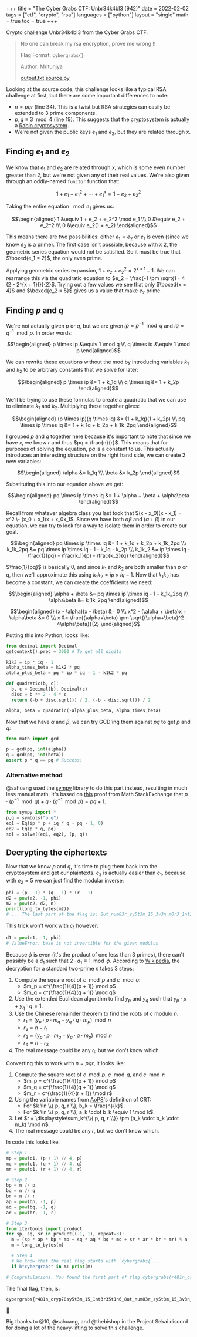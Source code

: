 +++
title = "The Cyber Grabs CTF: Unbr34k4bl3 (942)"
date = 2022-02-02
tags = ["ctf", "crypto", "rsa"]
languages = ["python"]
layout = "single"
math = true
toc = true
+++

Crypto challenge Unbr34k4bl3 from the Cyber Grabs CTF.
<!--more-->

> No one can break my rsa encryption, prove me wrong !!
>
> Flag Format: `cybergrabs{}`
>
> Author: Mritunjya
>
> [output.txt] [source.py]

[output.txt]: ./output.txt
[source.py]: ./source.py

Looking at the source code, this challenge looks like a typical RSA challenge at
first, but there are some important differences to note:

- $n = pqr$ (line 34). This is a twist but RSA strategies can easily be
    extended to 3 prime components.
- $p, q \equiv 3 \mod 4$ (line 19). This suggests that the cryptosystem is
    actually a [Rabin cryptosystem][Rabin].
- We're not given the public keys $e_1$ and $e_2$, but they are related through
    $x$.

## Finding $e_1$ and $e_2$

We know that $e_1$ and $e_2$ are related through $x$, which is some even number
greater than 2, but we're not given any of their real values. We're also given
through an oddly-named `functor` function that:

$$ 1 + e_1 + e_1^2 + \cdots + e_1^x = 1 + e_2 + e_2^2 $$

Taking the entire equation $\mod e_1$ gives us:

$$\begin{aligned}
  1 &\equiv 1 + e_2 + e_2^2 \mod e_1 \\\
  0 &\equiv e_2 + e_2^2 \\\
  0 &\equiv e_2(1 + e_2)
\end{aligned}$$

This means there are two possibilities: either $e_1 = e_2$ or $e_1$ is even
(since we know $e_2$ is a prime). The first case isn't possible, because with $x
\> 2$, the geometric series equation would not be satisfied. So it must be true
that $\boxed{e_1 = 2}$, the only even prime.

Applying geometric series expansion, $1 + e_2 + e_2^2 = 2^{x + 1} - 1$. We can
rearrange this via the quadratic equation to $e_2 = \frac{-1 \pm \sqrt{1 - 4
(2 - 2^{x + 1})}}{2}$. Trying out a few values we see that only $\boxed{x = 4}$
and $\boxed{e_2 = 5}$ gives us a value that make $e_2$ prime.

## Finding $p$ and $q$

We're not actually given $p$ or $q$, but we are given $ip = p^{-1} \mod q$ and
$iq = q^{-1} \mod p$. In order words:

$$\begin{aligned}
  p \times ip &\equiv 1 \mod q \\\
  q \times iq &\equiv 1 \mod p
\end{aligned}$$

We can rewrite these equations without the mod by introducing variables $k_1$
and $k_2$ to be arbitrary constants that we solve for later:

$$\begin{aligned}
  p \times ip &= 1 + k_1q \\\
  q \times iq &= 1 + k_2p
\end{aligned}$$

We'll be trying to use these formulas to create a quadratic that we can use to
eliminate $k_1$ and $k_2$. Multiplying these together gives:

$$\begin{aligned}
  (p \times ip)(q \times iq) &= (1 + k_1q)(1 + k_2p) \\\
  pq \times ip \times iq &= 1 + k_1q + k_2p + k_1k_2pq
\end{aligned}$$

I grouped $p$ and $q$ together here because it's important to note that since we
have $x$, we know $r$ and thus $pq = \frac{n}{r}$. This means that for purposes
of solving the equation, $pq$ is a constant to us. This actually introduces an
interesting structure on the right hand side, we can create 2 new variables:

$$\begin{aligned}
  \alpha &= k_1q \\\
  \beta &= k_2p
\end{aligned}$$

Substituting this into our equation above we get:

$$\begin{aligned}
  pq \times ip \times iq &= 1 + \alpha + \beta + \alpha\beta
\end{aligned}$$

Recall from whatever algebra class you last took that $(x - x_0)(x - x_1) = x^2
\- (x_0 + x_1)x + x_0x_1$. Since we have both $\alpha\beta$ and $(\alpha +
\beta)$ in our equation, we can try to look for a way to isolate them in order
to create our goal.

$$\begin{aligned}
  pq \times ip \times iq &= 1 + k_1q + k_2p + k_1k_2pq \\\
  k_1k_2pq &= pq \times ip \times iq - 1 - k_1q - k_2p \\\
  k_1k_2 &= ip \times iq - \frac{1}{pq} - \frac{k_1}{p} - \frac{k_2}{q}
\end{aligned}$$

$\frac{1}{pq}$ is basically $0$, and since $k_1$ and $k_2$ are both smaller than
$p$ or $q$, then we'll approximate this using $k_1k_2 = ip \times iq - 1$. Now
that $k_1k_2$ has become a constant, we can create the coefficients we need:

$$\begin{aligned}
  \alpha + \beta &= pq \times ip \times iq - 1 - k_1k_2pq \\\
  \alpha\beta &= k_1k_2pq
\end{aligned}$$

$$\begin{aligned}
  (x - \alpha)(x - \beta) &= 0 \\\
  x^2 - (\alpha + \beta)x + \alpha\beta &= 0 \\\
  x &= \frac{(\alpha+\beta) \pm \sqrt{(\alpha+\beta)^2 - 4\alpha\beta}}{2}
\end{aligned}$$

Putting this into Python, looks like:

```py
from decimal import Decimal
getcontext().prec = 3000 # To get all digits

k1k2 = ip * iq - 1
alpha_times_beta = k1k2 * pq
alpha_plus_beta = pq * ip * iq - 1 - k1k2 * pq

def quadratic(b, c):
  b, c = Decimal(b), Decimal(c)
  disc = b ** 2 - 4 * c
  return (-b + disc.sqrt()) / 2, (-b - disc.sqrt()) / 2

alpha, beta = quadratic(-alpha_plus_beta, alpha_times_beta)
```

Now that we have $\alpha$ and $\beta$, we can try GCD'ing them against $pq$ to
get $p$ and $q$:

```py
from math import gcd

p = gcd(pq, int(alpha))
q = gcd(pq, int(beta))
assert p * q == pq # Success!
```

### Alternative method

@sahuang used the [sympy] library to do this part instead, resulting in much
less manual math. It's based on [this] proof from Math StackExchange that $p
\cdot (p^{-1} \mod q) + q \cdot (q^{-1} \mod p) = pq + 1$.

[sympy]: https://www.sympy.org
[this]: https://math.stackexchange.com/a/1705450

```py
from sympy import *
p,q = symbols("p q")
eq1 = Eq(ip * p + iq * q - pq - 1, 0)
eq2 = Eq(p * q, pq)
sol = solve((eq1, eq2), (p, q))
```

## Decrypting the ciphertexts

Now that we know $p$ and $q$, it's time to plug them back into the cryptosystem
and get our plaintexts. $c_2$ is actually easier than $c_1$, because with $e_2 =
5$ we can just find the modular inverse:

```py
phi = (p - 1) * (q - 1) * (r - 1)
d2 = pow(e2, -1, phi)
m2 = pow(c2, d2, n)
print(long_to_bytes(m2))
# ... The last part of the flag is: 8ut_num83r_sy5t3m_15_3v3n_m0r3_1nt3r35t1n6} ...
```

This trick won't work with $c_1$ however:

```py
d1 = pow(e1, -1, phi)
# ValueError: base is not invertible for the given modulus
```

Because $\phi$ is even (it's the product of one less than 3 primes), there can't
possibly be a $d_1$ such that $2 \cdot d_1 \equiv 1 \mod \phi$. According to
[Wikipedia][Rabin], the decryption for a standard two-prime $n$ takes 3 steps:

1. Compute the square root of $c \mod p$ and $c \mod q$:
    - $m_p = c^{\frac{1}{4}(p + 1)} \mod p$
    - $m_q = c^{\frac{1}{4}(q + 1)} \mod q$
2. Use the extended Euclidean algorithm to find $y_p$ and $y_q$ such that $y_p
   \cdot p + y_q \cdot q = 1$.
3. Use the Chinese remainder theorem to find the roots of $c$ modulo $n$:
    - $r_1 = (y_p \cdot p \cdot m_q + y_q \cdot q \cdot m_p) \mod n$
    - $r_2 = n - r_1$
    - $r_3 = (y_p \cdot p \cdot m_q - y_q \cdot q \cdot m_p) \mod n$
    - $r_4 = n - r_3$
4. The real message could be any $r_i$, but we don't know which.

Converting this to work with $n = pqr$, it looks like:

1. Compute the square root of $c \mod p$, $c \mod q$, and $c \mod r$:
    - $m_p = c^{\frac{1}{4}(p + 1)} \mod p$
    - $m_q = c^{\frac{1}{4}(q + 1)} \mod q$
    - $m_r = c^{\frac{1}{4}(r + 1)} \mod r$
2. Using the variable names from [AoPS][CRT]'s definition of CRT:
    - For $k \in \\{ p, q, r \\}, b_k = \frac{n}{k}$.
    - For $k \in \\{ p, q, r \\}, a_k \cdot b_k \equiv 1 \mod k$.
3. Let $r = \displaystyle\sum_k^{\\{ p, q, r \\}} \pm (a_k \cdot b_k \cdot m_k) \mod n$.
4. The real message could be any $r$, but we don't know which.

[CRT]: https://artofproblemsolving.com/wiki/index.php/Chinese_Remainder_Theorem

In code this looks like:

```py
# Step 1
mp = pow(c1, (p + 1) // 4, p)
mq = pow(c1, (q + 1) // 4, q)
mr = pow(c1, (r + 1) // 4, r)

# Step 2
bp = n // p
bq = n // q
br = n // r
ap = pow(bp, -1, p)
aq = pow(bq, -1, q)
ar = pow(br, -1, r)

# Step 3
from itertools import product
for sp, sq, sr in product((-1, 1), repeat=3):
  m = (sp * ap * bp * mp + sq * aq * bq * mq + sr * ar * br * mr) % n
  m = long_to_bytes(m)

  # Step 4
  # We know that the real flag starts with `cybergrabs{`...
  if b"cybergrabs" in m: print(m)

# Congratulations, You found the first part of flag cybergrabs{r481n_cryp70sy5t3m_15_1nt3r35t1n6_ ...
```

The final flag, then, is:

```
cybergrabs{r481n_cryp70sy5t3m_15_1nt3r35t1n6_8ut_num83r_sy5t3m_15_3v3n_m0r3_1nt3r35t1n6}
```

&#x1f389;

Big thanks to @10, @sahuang, and @thebishop in the Project Sekai discord for
doing a lot of the heavy-lifting to solve this challenge.

[Rabin]: https://en.wikipedia.org/wiki/Rabin_cryptosystem
